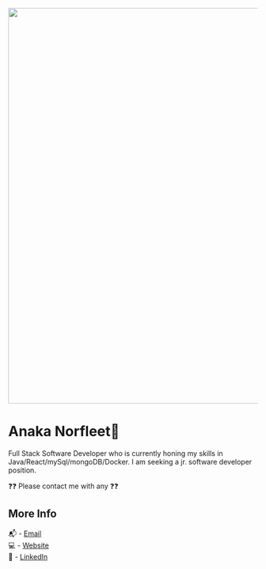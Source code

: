 [<img src="https://i.imgur.com/inqtF7H.png" 
align="center" width="800" height="auto">][2]

# Anaka Norfleet🌄

Full Stack Software Developer who is currently honing my skills in Java/React/mySql/mongoDB/Docker. I am seeking a jr. software developer position.

❓❓ Please contact me with any ❓❓

## More Info

📬 - [Email][2] <br />
💻 - [Website][3] <br />
💁 - [LinkedIn][1]

<script type="text/javascript" src="http://platform.linkedin.com/in.js"></script>

<script type="IN/Wizard" size="large"></script>

[1]: https://linkedin.com/in/fleetster22
[2]: mailto:anakanorfleet@gmail.com
[3]: https://fleetster22.github.io/portfolio/.
